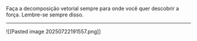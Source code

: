 Faça a decomposição vetorial sempre para onde você quer descobrir a força. Lembre-se sempre disso. 

---
![[Pasted image 20250722191557.png]]